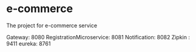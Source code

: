 # e-commerce
The project for e-commerce service

Gateway: 8080
RegistrationMicroservice: 8081
Notification: 8082
Zipkin : 9411
eureka: 8761

